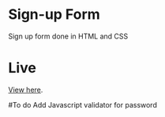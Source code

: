 # Sign-up Form
Sign up form done in HTML and CSS

# Live
[View here](https://stochasticats.github.io/signup-form/).

#To do
Add Javascript validator for password